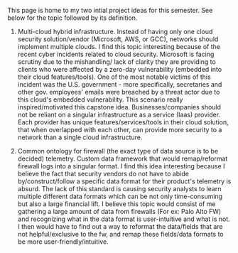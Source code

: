 This page is home to my two intial project ideas for this semester. See below for the topic followed by its definition. 

1. Multi-cloud hybrid infrastructure. Instead of having only one cloud security solution/vendor (Microsoft, AWS, or GCC), networks should implement multiple clouds. I find this topic interesting because of the recent cyber incidents related to cloud security. Microsoft is facing scrutiny due to the mishandling/ lack of clarity they are providing to clients who were affected by a zero-day vulnerability (embedded into their cloud features/tools). One of the most notable victims of this incident was the U.S. government - more specifically, secretaries and other gov. employees' emails were breached by a threat actor due to this cloud's embedded vulnerability. This scenario really inspired/motivated this capstone idea. Businesses/companies should not be reliant on a singular infrastructure as a service (Iaas) provider. Each provider has unique features/services/tools in their cloud solution, that when overlapped with each other, can provide more security to a network than a single cloud infrastructure.

2. Common ontology for firewall (the exact type of data source is to be decided) telemetry. Custom data framework that would remap/reformat firewall logs into a singular format. I find this idea interesting because I believe the fact that security vendors do not have to abide by/construct/follow a specific data format for their product's telemetry is absurd. The lack of this standard is causing security analysts to learn multiple different data formats which can be not only time-consuming but also a large financial lift. I believe this topic would consist of me gathering a large amount of data from firewalls (For ex: Palo Alto FW) and recognizing what in the data format is user-intuitive and what is not. I then would have to find out a way to reformat the data/fields that are not helpful/exclusive to the fw, and remap these fields/data formats to be more user-friendly/intuitive. 
